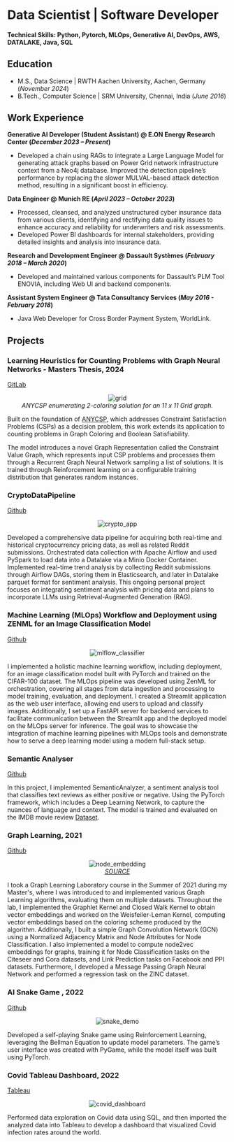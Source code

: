 # Data Scientist | Software Developer

#### Technical Skills: Python, Pytorch, MLOps, Generative AI, DevOps, AWS, DATALAKE, Java, SQL

## Education				       		
- M.S., Data Science	      | RWTH Aachen University, Aachen, Germany (_November 2024_)	 			        		
- B.Tech., Computer Science | SRM University, Chennai, India (_June 2016_)

## Work Experience
**Generative AI Developer (Student Assistant) @ E.ON Energy Research Center (_December 2023 – Present_)**
- Developed a chain using RAGs to integrate a Large Language Model for generating attack graphs based on Power Grid network infrastructure context from a Neo4j database. Improved the detection pipeline’s performance by replacing the slower MULVAL-based attack detection method, resulting in a significant boost in efficiency.

**Data Engineer @ Munich RE (_April 2023 – October 2023_)**
- Processed, cleansed, and analyzed unstructured cyber insurance data from various clients, identifying and rectifying data quality issues to enhance accuracy and reliability for underwriters and risk assessments.
- Developed Power BI dashboards for internal stakeholders, providing detailed insights and analysis into insurance data.

**Research and Development Engineer @ Dassault Systèmes (_February 2018 – March 2020_)**
- Developed and maintained various components for Dassault’s PLM Tool ENOVIA, including Web UI and backend components.

**Assistant System Engineer @ Tata Consultancy Services (_May 2016 - February 2018_)**
- Java Web Developer for Cross Border Payment System, WorldLink. 

## Projects
### Learning Heuristics for Counting Problems with Graph Neural Networks - Masters Thesis, 2024
[GitLab](https://git.rwth-aachen.de/supreetshm947/anycsp_enum/)

<p align="center">
  <img src="anycsp_grid.gif" alt="grid"><br>
  <em>ANYCSP enumerating 2-coloring solution for an 11 x 11 Grid graph.</em>
</p>


Built on the foundation of [ANYCSP](https://arxiv.org/abs/2208.10227), which addresses Constraint Satisfaction Problems (CSPs) as a decision problem, this work extends its application to counting problems in Graph Coloring and Boolean Satisfiability.

The model introduces a novel Graph Representation called the Constraint Value Graph, which represents input CSP problems and processes them through a Recurrent Graph Neural Network sampling a list of solutions. It is trained through Reinforcement learning on a configurable training distribution that generates random instances.

### CryptoDataPipeline
[Github](https://github.com/supreetshm947/CryptoDataPipeline)

<p align="center">
  <img src="crypto_app_flow.png" alt="crypto_app"><br>
</p>

Developed a comprehensive data pipeline for acquiring both real-time and historical cryptocurrency pricing data, as well as related Reddit submissions. Orchestrated data collection with Apache Airflow and used PySpark to load data into a Datalake via a Minio Docker Container. Implemented real-time trend analysis by collecting Reddit submissions through Airflow DAGs, storing them in Elasticsearch, and later in Datalake parquet format for sentiment analysis. This ongoing personal project focuses on integrating sentiment analysis with pricing data and plans to incorporate LLMs using Retrieval-Augmented Generation (RAG).

### Machine Learning (MLOps) Workflow and Deployment using ZENML for an Image Classification Model

[Github](https://github.com/supreetshm947/MLOps_ImageClassification)

<p align="center">
  <img src="mlflow_classifier.png" alt="mlflow_classifier"><br>
</p>

I implemented a holistic machine learning workflow, including deployment, for an image classification model built with PyTorch and trained on the CIFAR-100 dataset. The MLOps pipeline was developed using ZenML for orchestration, covering all stages from data ingestion and processing to model training, evaluation, and deployment. I created a Streamlit application as the web user interface, allowing end users to upload and classify images. Additionally, I set up a FastAPI server for backend services to facilitate communication between the Streamlit app and the deployed model on the MLOps server for inference. The goal was to showcase the integration of machine learning pipelines with MLOps tools and demonstrate how to serve a deep learning model using a modern full-stack setup.

### Semantic Analyser

[Github](https://github.com/supreetshm947/SemanticAnalyzer)

In this project, I implemented SemanticAnalyzer, a sentiment analysis tool that classifies text reviews as either positive or negative. Using the PyTorch framework, which includes a Deep Learning Network, to capture the nuances of language and context. The model is trained and evaluated on the IMDB movie review [Dataset](https://www.kaggle.com/datasets/lakshmi25npathi/imdb-dataset-of-50k-movie-reviews).


### Graph Learning, 2021

[Github](https://github.com/supreetshm947/GraphLearning)

<p align="center">
  <img src="node_embedding.webp" alt="node_embedding"><br>
  <em><a href="https://medium.com/the-modern-scientist/graph-neural-networks-series-part-3-node-embedding-36613cc967d5">SOURCE</a></em>
</p>

I took a Graph Learning Laboratory course in the Summer of 2021 during my Master's, where I was introduced to and implemented various Graph Learning algorithms, evaluating them on multiple datasets. Throughout the lab, I implemented the Graphlet Kernel and Closed Walk Kernel to obtain vector embeddings and worked on the Weisfeiler-Leman Kernel, computing vector embeddings based on the coloring scheme produced by the algorithm. Additionally, I built a simple Graph Convolution Network (GCN) using a Normalized Adjacency Matrix and Node Attributes for Node Classification. I also implemented a model to compute node2vec embeddings for graphs, training it for Node Classification tasks on the Citeseer and Cora datasets, and Link Prediction tasks on Facebook and PPI datasets. Furthermore, I developed a Message Passing Graph Neural Network and performed a regression task on the ZINC dataset.

### AI Snake Game , 2022
[Github](https://github.com/supreetshm947/AISnake)

<p align="center">
  <img src="snake_demo.gif" alt="snake_demo"><br>
</p>

Developed a self-playing Snake game using Reinforcement Learning, leveraging the Bellman Equation to update model parameters. The game’s user interface was created with PyGame, while the model itself was built using PyTorch.

### Covid Tableau Dashboard, 2022

[Tableau](https://public.tableau.com/app/profile/supreet.sharma/viz/Covid_data_demo)

<p align="center">
  <img src="covid_dashboard.jpg" alt="covid_dashboard"><br>
</p>

Performed data exploration on Covid data using SQL, and then imported the analyzed data into Tableau to develop a dashboard that visualized Covid infection rates around the world.

